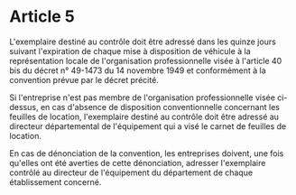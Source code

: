 # Article 5

L'exemplaire destiné au contrôle doit être adressé dans les quinze jours suivant l'expiration de chaque mise à disposition de véhicule à la représentation locale de l'organisation professionnelle visée à l'article 40 bis du décret n° 49-1473 du 14 novembre 1949 et conformément à la convention prévue par le décret précité.

Si l'entreprise n'est pas membre de l'organisation professionnelle visée ci-dessus, en cas d'absence de disposition conventionnelle concernant les feuilles de location, l'exemplaire destiné au contrôle doit être adressé au directeur départemental de l'équipement qui a visé le carnet de feuilles de location.

En cas de dénonciation de la convention, les entreprises doivent, une fois qu'elles ont été averties de cette dénonciation, adresser l'exemplaire contrôlé au directeur de l'équipement du département de chaque établissement concerné.

